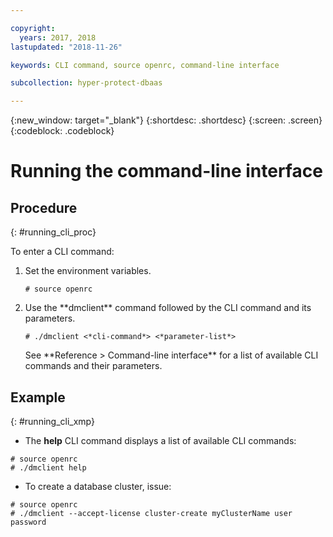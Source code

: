 ```yaml
---

copyright:
  years: 2017, 2018
lastupdated: "2018-11-26"

keywords: CLI command, source openrc, command-line interface

subcollection: hyper-protect-dbaas

---
```


{:new_window: target="_blank"}
{:shortdesc: .shortdesc}
{:screen: .screen}
{:codeblock: .codeblock}


# Running the command-line interface

## Procedure
{: #running_cli_proc}

To enter a CLI command:

<ol>
<li>Set the environment variables.
<pre><code class="hljs"># source openrc
</code></pre>
</li>
<li>Use the **dmclient** command followed by the CLI command and its parameters.
<pre><code class="hljs"># ./dmclient <*cli-command*> <*parameter-list*>
</code></pre>
<p>See **Reference > Command-line interface** for a list of available CLI
commands and their parameters.</p>
</li>
</ol>


## Example
{: #running_cli_xmp}

* The **help** CLI command displays a list of available CLI commands:
```
# source openrc
# ./dmclient help
```

* To create a database cluster, issue:
```
# source openrc
# ./dmclient --accept-license cluster-create myClusterName user password
```
